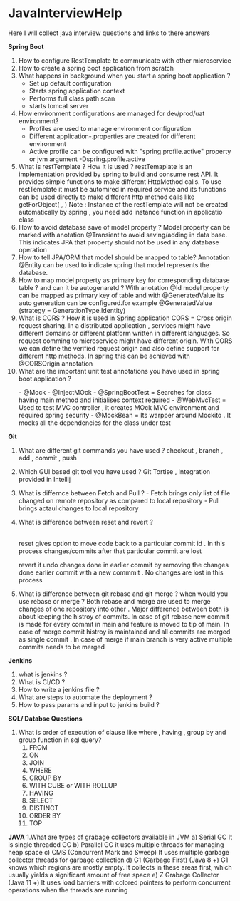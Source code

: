 # JavaInterviewHelp

Here I will collect java interview questions and links to there answers

**Spring Boot**
1. How to configure RestTemplate to communicate with other microservice
2. How to create a spring boot application from scratch
3. What happens in background when you start a spring boot application ? 
    - Set up default configuration
    - Starts spring application context
    - Performs full class path scan
    - starts tomcat server
4. How environment configurations are managed for dev/prod/uat environment?
    - Profiles are used to manage environment configuration
    - Different application-<env>.properties are created for different environment
    - Active profile can be configured with "spring.profile.active" property or jvm argument -Dspring.profile.active
5. What is restTemplate ? How it is used ?
    restTemaplate is an implementation provided by spring to build and consume rest API. It provides simple functions to make different HttpMethod calls.
    To use restTemplate it must be automired in required service and its functions can be used directly to make different http method calls like getForObject(<id> , <type>)
    Note : Instance of the restTemplate will not be created automatically by spring , you need add instance function in applicatio class
6. How to avoid database save of model property ?
    Model property can be marked with anotation @Transient to avoid saving/adding in data base. This indicates JPA that property should not be used in any database operation
7. How to tell JPA/ORM that model should be mapped to table?
    Annotation @Entity can be used to indicate spring that model represents the database. 
8. How to map model property as primary key for corresponding database table ? and can it be autogenaretd ?
    With anotation @Id model property can be mapped as primary key of table and with @GeneratedValue its auto generation can be configured.for example
    @GeneratedValue (strategy = GenerationType.Identity)
9. What is CORS ? How it is used in Spring application
    CORS = Cross origin request sharing. In a distributed application  , services might have different domains or different platform written in different languages.
    So request comming to microservice might have different origin. With CORS we can define the verified request origin and also define support for different http methods.
    In spring this can be achieved with @CORSOrigin annotation
10. What are the important unit test annotations you have used in spring boot application ?
    <p>
       - @Mock 
       - @InjectMOck
       - @SpringBootTest = Searches for class having main method and initialises context required
       - @WebMvcTest = Used to test MVC controller , it creates MOck MVC environment and required spring security 
       - @MockBean = Its warpper around Mockito . It mocks all the dependencies for the class under test
        
 **Git**
        
 1. What are different git commands you have used ?
        checkout , branch , add , commit , push
 2. Which GUI based git tool you have used ? 
        Git Tortise , Integration provided in Intellij
 3. What is differnce between Fetch and Pull ? 
        - Fetch brings only list of file changed on remote repository as compared to local repository
        - Pull brings actaul changes to local repository
       
 4. What is difference between reset and revert ?
        <p>   
        reset gives option to move code back to a particular commit id . In this process changes/commits after that particular commit are lost
        <p>
        revert it undo changes done in earlier commit by removing the changes done earlier commit with a new commmit . No changes are lost in this process
 5. What is difference between git rebase and git merge ? when would you use rebase or merge ? 
       Both rebase and merge are used to merge changes of one repository into other . Major difference between both is about keeping the histroy of commits.
       In case of git rebase new commit is made for every commit in main and feature is moved to tip of main. In case of merge commit histroy is maintained and all commits are
       merged as single commit . In case of merge if main branch is very active multiple commits needs to be merged
        
    
            
**Jenkins**
  1) what is jenkins ? 
  2) What is CI/CD ? 
  3) How to write a jenkins file ? 
  4) What are steps to automate the deployment ? 
  5) How to pass params and input to jenkins build ?


**SQL/ Databse Questions**
1) What is order of execution of clause like where , having , group by and group function in sql query?
    1.  FROM
    2.  ON
    3.  JOIN
    4.  WHERE
    5.  GROUP BY
    6.  WITH CUBE or WITH ROLLUP
    7.  HAVING
    8.  SELECT
    9.  DISTINCT
    10. ORDER BY
    11. TOP
            
            
**JAVA**
1.What are types of grabage collectors available in JVM
    a) Serial GC
            It is single threaded GC
    b) Parallel GC
            it uses multiple threads for managing heap space
    c) CMS (Concurrent Mark and Sweep)
            It uses multiple garbage collector threads for garbage collection
    d) G1 (Garbage First) (Java 8 +)
            G1 knows which regions are mostly empty. It collects in these areas first, which usually yields a significant amount of free space
    e) Z Grabage Collector (Java 11 +)
            It uses load barriers with colored pointers to perform concurrent operations when the threads are running
            
